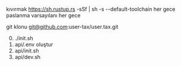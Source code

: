 kıvırmak https://sh.rustup.rs -sSf | sh -s --default-toolchain her gece<br>paslanma varsayılanı her gece

git klonu git@github.com:user-tax/user.tax.git

0. ./init.sh
1. api/.env oluştur
2. api/init.sh
3. api/dev.sh
